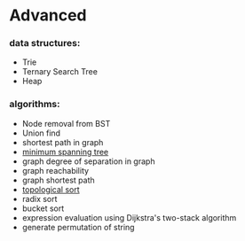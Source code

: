# Advanced

### data structures:
- Trie
- Ternary Search Tree
- Heap



### algorithms:
- Node removal from BST
- Union find
- shortest path in graph
- [minimum spanning tree](/kruskal-minimum-spanning-tree.html)
- graph degree of separation in graph 
- graph reachability
- graph shortest path
- [topological sort](/topological-sort.html)
- radix sort
- bucket sort
- expression evaluation using Dijkstra's two-stack algorithm
- generate permutation of string




